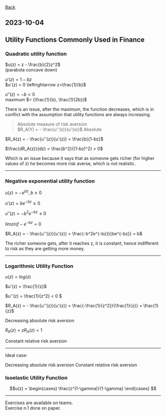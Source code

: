 
[Back](00.md)

## 2023-10-04

## Utility Functions Commonly Used in Finance

### Quadratic utility function
$u(z) = z - \frac{b}{2}z^2$  
(parabola concave down)

$u'(z) = 1 -bz$  
$u'(z) = 0 \leftrightarrow z=\frac{1}{b}$

$u''(z) = -b < 0$  
maximum $= (\frac{1}{b}, \frac{1}{2b})$

There is an issue, after the maximum, the function decreases, which is in conflict with the assumption that utility functions are always increasing.

>Absolute measure of risk aversion  
>$R_A(Y) = - \frac{u''(x)}{u'(x)}$ Absolute

$R_A(z) = - \frac{u''(z)}{u'(z)} = \frac{b}{1-bz}$

$\frac{dR_A(z)}{dz} = \frac{b^2}{(1-bz)^2} > 0$

Which is an issue because it says that as someone gets richer (for higher values of z) he becomes more risk averse, which is not realistic.

---

### Negative exponential utility function  

$u(z) = - e^{bz}, b\geq0$

$u'(z) = be^{-bz} \geq0$

$u''(z) = -b^2e^{-bz} \leq0$

$lim z inf -e^{-bz} = 0$

$R_A(z) = - \frac{u''(z)}{u'(z)} = \frac{-b^2e^{-bz}}{be^{-bz}} = b$

The richer someone gets, after it reaches z, it is constant, hence indifferent to risk as they are getting more money.

---

### Logarithmic Utility Function

$u(z) = log(z)$

$u'(z) = \frac{1}{z}$

$u''(z) = \frac{1}{z^2} < 0 $

$R_A(z) = - \frac{u''(z)}{u'(z)} = \frac{-\frac{1}{z^2}}{\frac{1}{z}} = \frac{1}{z}$

Decreasing absolute risk aversion

$R_R(z) = zR_A(z) = 1$

Constant relative risk aversion

---

Ideal case: 

Decreasing absolute risk aversion
Constant relative risk aversion

### Isoelastic Utility Function

$$u(z) =
\begin{cases}
\frac{z^(1-\gamma)}{1-\gamma}
\end{cases}
$$



---

Exercises are available on teams.  
Exercise n.1 done on paper.













